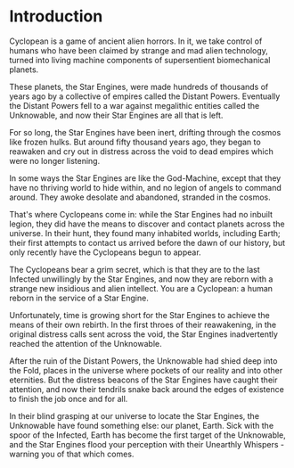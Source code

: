 # Introduction

Cyclopean is a game of ancient alien horrors.  In it, we take control of humans who have been claimed by strange and mad alien technology, turned into living machine components of supersentient biomechanical planets.

These planets, the Star Engines, were made hundreds of thousands of years ago by a collective of empires called the Distant Powers.  Eventually the Distant Powers fell to a war against megalithic entities called the Unknowable, and now their Star Engines are all that is left.

For so long, the Star Engines have been inert, drifting through the cosmos like frozen hulks.  But around fifty thousand years ago, they began to reawaken and cry out in distress across the void to dead empires which were no longer listening.

In some ways the Star Engines are like the God-Machine, except that they have no thriving world to hide within, and no legion of angels to command around.  They awoke desolate and abandoned, stranded in the cosmos.

That's where Cyclopeans come in: while the Star Engines had no inbuilt legion, they did have the means to discover and contact planets across the universe.  In their hunt, they found many inhabited worlds, including Earth; their first attempts to contact us arrived before the dawn of our history, but only recently have the Cyclopeans begun to appear.

The Cyclopeans bear a grim secret, which is that they are to the last Infected unwillingly by the Star Engines, and now they are reborn with a strange new insidious and alien intellect. You are a Cyclopean: a human reborn in the service of a Star Engine.

Unfortunately, time is growing short for the Star Engines to achieve the means of their own rebirth.  In the first throes of their reawakening, in the original distress calls sent across the void, the Star Engines inadvertently reached the attention of the Unknowable.

After the ruin of the Distant Powers, the Unknowable had shied deep into the Fold, places in the universe where pockets of our reality and into other eternities.  But the distress beacons of the Star Engines have caught their attention, and now their tendrils snake back around the edges of existence to finish the job once and for all.

In their blind grasping at our universe to locate the Star Engines, the Unknowable have found something else: our planet, Earth.  Sick with the spoor of the Infected, Earth has become the first target of the Unknowable, and the Star Engines flood your perception with their Unearthly Whispers - warning you of that which comes.
